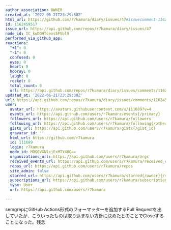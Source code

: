 ```yaml
---
author_association: OWNER
created_at: '2022-06-21T23:29:30Z'
html_url: https://github.com/r7kamura/diary/issues/47#issuecomment-1162459517
id: 1162459517
issue_url: https://api.github.com/repos/r7kamura/diary/issues/47
node_id: IC_kwDOHTcevs5FSbl9
performed_via_github_app: 
reactions:
  "+1": 0
  "-1": 0
  confused: 0
  eyes: 0
  heart: 0
  hooray: 0
  laugh: 0
  rocket: 0
  total_count: 0
  url: https://api.github.com/repos/r7kamura/diary/issues/comments/1162459517/reactions
updated_at: '2022-06-21T23:29:30Z'
url: https://api.github.com/repos/r7kamura/diary/issues/comments/1162459517
user:
  avatar_url: https://avatars.githubusercontent.com/u/111689?v=4
  events_url: https://api.github.com/users/r7kamura/events{/privacy}
  followers_url: https://api.github.com/users/r7kamura/followers
  following_url: https://api.github.com/users/r7kamura/following{/other_user}
  gists_url: https://api.github.com/users/r7kamura/gists{/gist_id}
  gravatar_id: ''
  html_url: https://github.com/r7kamura
  id: 111689
  login: r7kamura
  node_id: MDQ6VXNlcjExMTY4OQ==
  organizations_url: https://api.github.com/users/r7kamura/orgs
  received_events_url: https://api.github.com/users/r7kamura/received_events
  repos_url: https://api.github.com/users/r7kamura/repos
  site_admin: false
  starred_url: https://api.github.com/users/r7kamura/starred{/owner}{/repo}
  subscriptions_url: https://api.github.com/users/r7kamura/subscriptions
  type: User
  url: https://api.github.com/users/r7kamura

---
```

semgrepにGitHub Actions形式のフォーマッターを追加するPull Requestを出していたが、こういったものは取り込まない方針に決めたとのことでCloseすることになった。残念